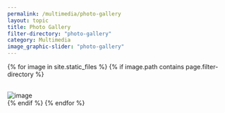 ```yaml
---
permalink: /multimedia/photo-gallery
layout: topic
title: Photo Gallery
filter-directory: "photo-gallery"
category: Multimedia
image_graphic-slider: "photo-gallery"
---
```


<div class="tile-grid d-flex flex-wrap">

{% for image in site.static_files %}
  {% if image.path contains page.filter-directory %}
    <div class="col-6">  
      <div class="tile-grid-item p-2">
        <img src="{{ site.baseurl }}{{ image.path }}" alt="image" />
      </div>
    </div>
  {% endif %}
{% endfor %}
</div>
